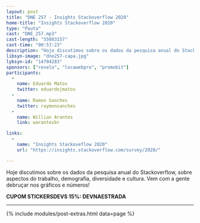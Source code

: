 ```yaml
---
layout: post
title: "DNE 257 - Insights Stackoverflow 2020"
home-title: "Insights Stackoverflow 2020"
type: "Pauta"
cast: "DNE_257.mp3"
cast-length: "55083157"
cast-time: "00:57:23"
description: "Hoje discutimos sobre os dados da pesquisa anual do Stackoverflow, sobre aspectos do trabalho, demografia, diversidade e cultura. Vem com a gente debruçar nos gráficos e números!"
libsyn-image: "dne257-capa.jpg"
lybsyn-id: "14704283"
sponsors: ["revelo", "locawebpro", "promobit"]
participants:
  -
    name: Eduardo Matos
    twitter: eduardojmatos
  -
    name: Ramon Sanches
    twitter: raymonsanches
  -
    name: Willian Arantes
    link: warantesbr

links:
  -
    name: "Insights Stackoveflow 2020"
    url: "https://insights.stackoverflow.com/survey/2020/"

---
```


Hoje discutimos sobre os dados da pesquisa anual do Stackoverflow, sobre aspectos do trabalho, demografia, diversidade e cultura. Vem com a gente debruçar nos gráficos e números!

<strong>CUPOM STICKERSDEVS 15%: DEVNAESTRADA</strong>

---

{% include modules/post-extras.html data=page %}
